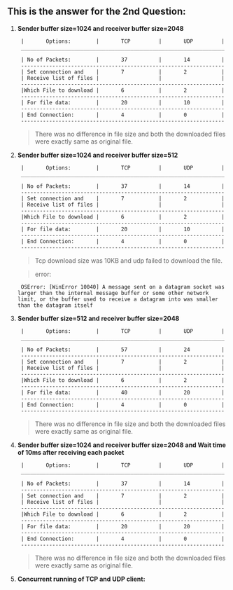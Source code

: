 ## This is the answer for the 2nd Question: 

1. **Sender buffer size=1024 and receiver buffer size=2048**

    > 
        |       Options:        |       TCP         |       UDP         |
        _________________________________________________________________

        | No of Packets:        |       37          |       14          |
        -----------------------------------------------------------------
        | Set connection and    |       7           |       2           |
        | Receive list of files |                   |                   |
        -----------------------------------------------------------------
        |Which File to download |       6           |       2           |
        -----------------------------------------------------------------
        | For file data:        |       20          |       10          |
        -----------------------------------------------------------------
        | End Connection:       |       4           |       0           |
        -----------------------------------------------------------------    
    
    > There was no difference in file size and both the downloaded files were exactly same as original file.


2. **Sender buffer size=1024 and receiver buffer size=512**

    > 
        |       Options:        |       TCP         |       UDP         |
        _________________________________________________________________

        | No of Packets:        |       37          |       14          |
        -----------------------------------------------------------------
        | Set connection and    |       7           |       2           |
        | Receive list of files |                   |                   |
        -----------------------------------------------------------------
        |Which File to download |       6           |       2           |
        -----------------------------------------------------------------
        | For file data:        |       20          |       10          |
        -----------------------------------------------------------------
        | End Connection:       |       4           |       0           |
        ----------------------------------------------------------------- 

    > Tcp download size was 10KB and udp failed to download the file.

    > error: 

        OSError: [WinError 10040] A message sent on a datagram socket was larger than the internal message buffer or some other network limit, or the buffer used to receive a datagram into was smaller than the datagram itself


3. **Sender buffer size=512 and receiver buffer size=2048**

    > 
        |       Options:        |       TCP         |       UDP         |
        _________________________________________________________________

        | No of Packets:        |       57          |       24          |
        -----------------------------------------------------------------
        | Set connection and    |       7           |       2           |
        | Receive list of files |                   |                   |
        -----------------------------------------------------------------
        |Which File to download |       6           |       2           |
        -----------------------------------------------------------------
        | For file data:        |       40          |       20          |
        -----------------------------------------------------------------
        | End Connection:       |       4           |       0           |
        ----------------------------------------------------------------- 

    > There was no difference in file size and both the downloaded files were exactly same as original file.

4. **Sender buffer size=1024 and receiver buffer size=2048 and Wait time of 10ms after receiving each packet**

    > 
        |       Options:        |       TCP         |       UDP         |
        _________________________________________________________________

        | No of Packets:        |       37          |       14          |
        -----------------------------------------------------------------
        | Set connection and    |       7           |       2           |
        | Receive list of files |                   |                   |
        -----------------------------------------------------------------
        |Which File to download |       6           |       2           |
        -----------------------------------------------------------------
        | For file data:        |       20          |       20          |
        -----------------------------------------------------------------
        | End Connection:       |       4           |       0           |
        ----------------------------------------------------------------- 

    > There was no difference in file size and both the downloaded files were exactly same as original file.

5. **Concurrent running of TCP and UDP client:**

